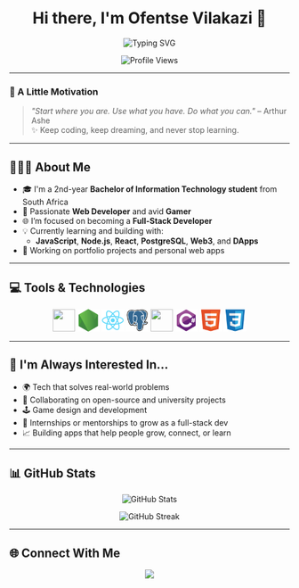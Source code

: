 <h1 align="center">Hi there, I'm Ofentse Vilakazi 👋</h1>

<p align="center">
  <img src="https://readme-typing-svg.demolab.com?font=Fira+Code&pause=1000&color=00B2B2&center=true&vCenter=true&width=500&lines=Web+Developer+%7C+Gamer;2nd+Year+Bachelor+of+IT+Student;Aspiring+Full-Stack+Developer;JavaScript+%7C+Node+%7C+React+%7C+PostgreSQL+%7C+Web3+%7C+DApps" alt="Typing SVG" />
</p>

<p align="center">
  <img src="https://komarev.com/ghpvc/?username=Oufentse&label=Profile+Views&color=00B2B2&style=flat" alt="Profile Views" />
</p>

---

### 🌸 A Little Motivation

> *"Start where you are. Use what you have. Do what you can."* – Arthur Ashe  
> ✨ Keep coding, keep dreaming, and never stop learning.

---

## 👨🏽‍💻 About Me

- 🎓 I'm a 2nd-year **Bachelor of Information Technology student** from South Africa  
- 🧠 Passionate **Web Developer** and avid **Gamer**  
- 🌐 I’m focused on becoming a **Full-Stack Developer**
- 💡 Currently learning and building with:
  - **JavaScript**, **Node.js**, **React**, **PostgreSQL**, **Web3**, and **DApps**
- 🚧 Working on portfolio projects and personal web apps

---


## 💻 Tools & Technologies

<p align="center">
  <img src="https://raw.githubusercontent.com/devicons/devicon/master/icons/javascript/javascript-original.gif" height="40" width="40" />
  <img src="https://raw.githubusercontent.com/devicons/devicon/master/icons/nodejs/nodejs-original.svg" height="40" width="40" />
  <img src="https://raw.githubusercontent.com/devicons/devicon/master/icons/react/react-original.svg" height="40" width="40" style="animation:spin 2s linear infinite;"/>
  <img src="https://raw.githubusercontent.com/devicons/devicon/master/icons/postgresql/postgresql-original.svg" height="40" width="40" />
  <img src="https://upload.wikimedia.org/wikipedia/commons/6/6a/JavaScript-logo.png" height="40" width="40" />
  <img src="https://raw.githubusercontent.com/devicons/devicon/master/icons/csharp/csharp-original.svg" height="40" width="40" />
  <img src="https://raw.githubusercontent.com/devicons/devicon/master/icons/html5/html5-original.svg" height="40" width="40" />
  <img src="https://raw.githubusercontent.com/devicons/devicon/master/icons/css3/css3-original.svg" height="40" width="40" />
</p>



---

## 💬 I'm Always Interested In...

- 🌍 Tech that solves real-world problems  
- 🧠 Collaborating on open-source and university projects  
- 🕹️ Game design and development  
- 💼 Internships or mentorships to grow as a full-stack dev  
- 📈 Building apps that help people grow, connect, or learn

---

## 📊 GitHub Stats

<p align="center">
  <img src="https://github-readme-stats.vercel.app/api?username=Oufentse&show_icons=true&theme=tokyonight" alt="GitHub Stats" />
</p>

<p align="center">
  <img src="https://github-readme-streak-stats.herokuapp.com/?user=Oufentse&theme=tokyonight" alt="GitHub Streak" />
</p>

---

## 🌐 Connect With Me

<p align="center">
  <a href="https://www.linkedin.com/in/ofentse-vilakazi-907969278"><img src="https://img.shields.io/badge/-LinkedIn-0A66C2?style=for-the-badge&logo=linkedin&logoColor=white"/></a>
</p>
